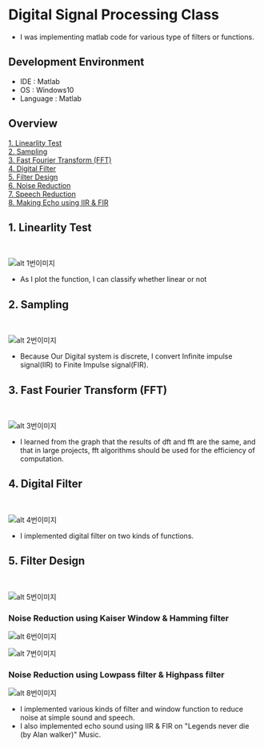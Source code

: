 # Digital Signal Processing Class

-  I was implementing matlab code for various type of filters or functions.

## Development Environment
- IDE : Matlab
- OS : Windows10
- Language : Matlab

## Overview
[1. Linearlity Test](#1)  
[2. Sampling](#2)  
[3. Fast Fourier Transform (FFT)](#3)  
[4. Digital Filter](#4)  
[5. Filter Design](#5)  
[6. Noise Reduction](#6)  
[7. Speech Reduction](#7)  
[8. Making Echo using IIR & FIR](#8)  

## 1. Linearlity Test <a id="1"></a>
<br>

![alt 1번이미지](/image/img1.png)

- As I plot the function, I can classify whether linear or not


## 2. Sampling <a id="2"></a>
<br>

![alt 2번이미지](/image/img2.png)

- Because Our Digital system is discrete, I convert Infinite impulse signal(IIR) to Finite Impulse signal(FIR).

## 3. Fast Fourier Transform (FFT) <a id="3"></a>
<br>

![alt 3번이미지](/image/img3.PNG)

- I learned from the graph that the results of dft and fft are the same, and that in large projects, fft algorithms should be used for the efficiency of computation.


## 4. Digital Filter <a id="4"></a>
<br>

![alt 4번이미지](/image/img4.PNG)

- I implemented digital filter on two kinds of functions.

## 5. Filter Design <a id="5"></a>
<br>

![alt 5번이미지](/image/img5.png)

### Noise Reduction using Kaiser Window & Hamming filter
![alt 6번이미지](/image/img6.png) <a id="6"></a>

![alt 7번이미지](/image/img7.png) <a id="7"></a>

### Noise Reduction using Lowpass filter & Highpass filter <a id="8"></a>
![alt 8번이미지](/image/img8.png)


- I implemented various kinds of filter and window function to reduce noise at simple sound and speech.
- I also implemented echo sound using IIR & FIR on "Legends never die (by Alan walker)" Music. 

